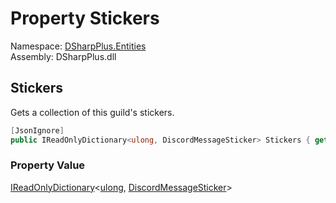 # Property Stickers

Namespace: [DSharpPlus.Entities](DSharpPlus.Entities.md)  
Assembly: DSharpPlus.dll

## <a id="DSharpPlus_Entities_DiscordGuild_Stickers"></a>Stickers

Gets a collection of this guild's stickers.

```csharp
[JsonIgnore]
public IReadOnlyDictionary<ulong, DiscordMessageSticker> Stickers { get; }
```

### Property Value

[IReadOnlyDictionary](https://learn.microsoft.com/dotnet/api/system.collections.generic.ireadonlydictionary\-2)<[ulong](https://learn.microsoft.com/dotnet/api/system.uint64), [DiscordMessageSticker](DSharpPlus.Entities.DiscordMessageSticker.md)\>

